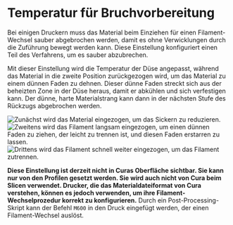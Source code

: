 Temperatur für Bruchvorbereitung
====
Bei einigen Druckern muss das Material beim Einziehen für einen Filament-Wechsel sauber abgebrochen werden, damit es ohne Verwicklungen durch die Zuführung bewegt werden kann. Diese Einstellung konfiguriert einen Teil des Verfahrens, um es sauber abzubrechen.

Mit dieser Einstellung wird die Temperatur der Düse angepasst, während das Material in die zweite Position zurückgezogen wird, um das Material zu einem dünnen Faden zu dehnen. Dieser dünne Faden streckt sich aus der beheizten Zone in der Düse heraus, damit er abkühlen und sich verfestigen kann. Der dünne, harte Materialstrang kann dann in der nächsten Stufe des Rückzugs abgebrochen werden.

![Zunächst wird das Material eingezogen, um das Sickern zu reduzieren.](../../../articles/images/filament_switch_anti_ooze.svg)
![Zweitens wird das Filament langsam eingezogen, um einen dünnen Faden zu ziehen, der leicht zu trennen ist, und diesen Faden erstarren zu lassen.](../../../articles/images/filament_switch_break_preparation.svg)
![Drittens wird das Filament schnell weiter eingezogen, um das Filament zutrennen.](../../../articles/images/filament_switch_break.svg)

**Diese Einstellung ist derzeit nicht in Curas Oberfläche sichtbar. Sie kann nur von den Profilen gesetzt werden. Sie wird auch nicht von Cura beim Slicen verwendet. Drucker, die das Materialdateiformat von Cura verstehen, können es jedoch verwenden, um ihre Filament-Wechselprozedur korrekt zu konfigurieren.** 
Durch ein Post-Processing-Skript kann der Befehl `M600` in den Druck eingefügt werden, der einen Filament-Wechsel auslöst.